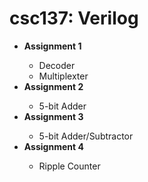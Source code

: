 # csc137: Verilog
<ul>
  <li><strong>Assignment 1</strong></li>
  <ul>
    <li>Decoder</li>
    <li>Multiplexter</li>
  </ul>
  <li><strong>Assignment 2</strong></li>
  <ul>
    <li>5-bit Adder</li>
  </ul>
  <li><strong>Assignment 3</strong></li>
  <ul>
    <li>5-bit Adder/Subtractor</li>
  </ul>
  <li><strong>Assignment 4</strong></li>
  <ul>
    <li>Ripple Counter</li>
  </ul>
</ul>

